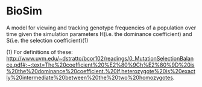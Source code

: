 # BioSim
A model for viewing and tracking genotype frequencies of a population over time given the simulation parameters H(i.e. the dominance coefficient) and S(i.e. the selection coefficient)(1)

(1) For definitions of these:
http://www.uvm.edu/~dstratto/bcor102/readings/0_MutationSelectionBalance.pdf#:~:text=The%20coefficient%20%E2%80%9Ch%E2%80%9D%20is%20the%20dominance%20coefficient.%20If,heterozygote%20is%20exactly%20intermediate%20between%20the%20two%20homozygotes.
